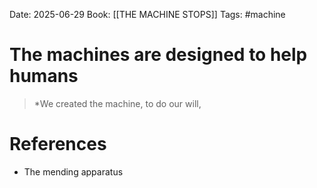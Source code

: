 Date: 2025-06-29
Book: [[THE MACHINE STOPS]]
Tags: #machine
# The machines are designed to help humans

>*We created the machine, to do our will,

# References
- The mending apparatus 